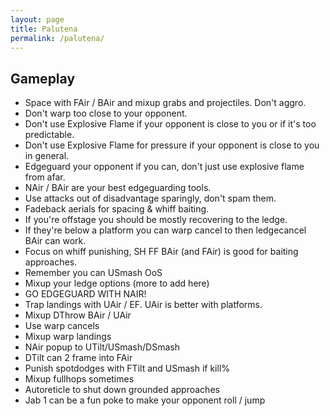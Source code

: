 ```yaml
---
layout: page
title: Palutena
permalink: /palutena/
---
```


## Gameplay
* Space with FAir / BAir and mixup grabs and projectiles. Don't aggro.
* Don't warp too close to your opponent.
* Don't use Explosive Flame if your opponent is close to you or if it's too predictable.
* Don't use Explosive Flame for pressure if your opponent is close to you in general.
* Edgeguard your opponent if you can, don't just use explosive flame from afar.
* NAir / BAir are your best edgeguarding tools.
* Use attacks out of disadvantage sparingly, don't spam them.
* Fadeback aerials for spacing & whiff baiting.
* If you're offstage you should be mostly recovering to the ledge.
* If they're below a platform you can warp cancel to then ledgecancel BAir can work.
* Focus on whiff punishing, SH FF BAir (and FAir) is good for baiting approaches.
* Remember you can USmash OoS
* Mixup your ledge options (more to add here)
* GO EDGEGUARD WITH NAIR!
* Trap landings with UAir / EF. UAir is better with platforms.
* Mixup DThrow BAir / UAir
* Use warp cancels
* Mixup warp landings
* NAir popup to UTilt/USmash/DSmash
* DTilt can 2 frame into FAir
* Punish spotdodges with FTilt and USmash if kill%
* Mixup fullhops sometimes
* Autoreticle to shut down grounded approaches
* Jab 1 can be a fun poke to make your opponent roll / jump


